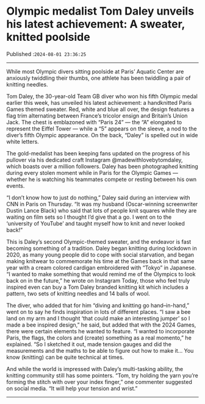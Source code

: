 # Olympic medalist Tom Daley unveils his latest achievement: A sweater, knitted poolside

Published :`2024-08-01 23:36:25`

---

While most Olympic divers sitting poolside at Paris’ Aquatic Center are anxiously twiddling their thumbs, one athlete has been twiddling a pair of knitting needles.

Tom Daley, the 30-year-old Team GB diver who won his fifth Olympic medal earlier this week, has unveiled his latest achievement: a handknitted Paris Games themed sweater. Red, white and blue all over, the design features a flag trim alternating between France’s tricolor ensign and Britain’s Union Jack. The chest is emblazoned with “Paris 24” — the “A” elongated to represent the Eiffel Tower — while a “5” appears on the sleeve, a nod to the diver’s fifth Olympic appearance. On the back, “Daley” is spelled out in wide white letters.

The gold-medalist has been keeping fans updated on the progress of his pullover via his dedicated craft Instagram @madewithlovebytomdaley, which boasts over a million followers. Daley has been photographed knitting during every stolen moment while in Paris for the Olympic Games — whether he is watching his teammates compete or resting between his own events.

“I don’t know how to just do nothing,” Daley said during an interview with CNN in Paris on Thursday. “It was my husband (Oscar-winning screenwriter Dustin Lance Black) who said that lots of people knit squares while they are waiting on film sets so I thought I’d give that a go. I went on to the ‘university of YouTube’ and taught myself how to knit and never looked back!”

This is Daley’s second Olympic-themed sweater, and the endeavor is fast becoming something of a tradition. Daley began knitting during lockdown in 2020, as many young people did to cope with social starvation, and began making knitwear to commemorate his time at the Games back in that same year with a cream colored cardigan embroidered with “Tokyo” in Japanese. “I wanted to make something that would remind me of the Olympics to look back on in the future,” he wrote on Instagram Today, those who feel truly inspired even can buy a Tom Daley branded knitting kit which includes a pattern, two sets of knitting needles and 14 balls of wool.

The diver, who added that for him “diving and knitting go hand–in-hand,” went on to say he finds inspiration in lots of different places. “I saw a bee land on my arm and I thought ‘that could make an interesting jumper’ so I made a bee inspired design,” he said, but added that with the 2024 Games, there were certain elements he wanted to feature. “I wanted to incorporate Paris, the flags, the colors and (create) something as a real momento,” he explained. “So I sketched it out, made tension gauges and did the measurements and the maths to be able to figure out how to make it… You know (knitting) can be quite technical at times.

And while the world is impressed with Daley’s multi-tasking ability, the knitting community still has some pointers. “Tom, try holding the yarn you’re forming the stitch with over your index finger,” one commenter suggested on social media. “It will help your tension and wrist.”

---

